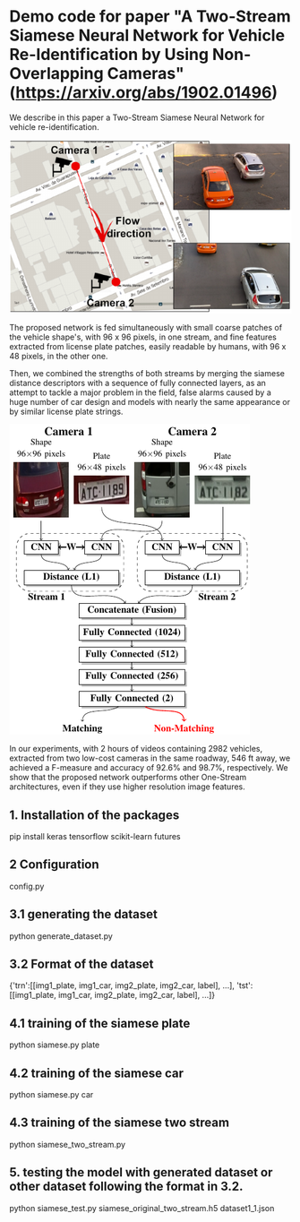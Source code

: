 # Demo code for paper "A Two-Stream Siamese Neural Network for Vehicle Re-Identification by Using Non-Overlapping Cameras" (https://arxiv.org/abs/1902.01496)
We describe in this paper a Two-Stream Siamese Neural Network for vehicle re-identification.

![Alt text](fig1.png)

The proposed network is fed simultaneously with small coarse
patches of the vehicle shape's, with 96 x 96 pixels, in one stream, and fine features extracted from license plate patches, easily readable by humans,
with 96 x 48 pixels, in the other one.

Then, we combined the strengths of both streams by merging the siamese distance descriptors with a sequence of
fully connected layers, as an attempt to tackle a major problem in the field, false alarms caused by a huge number of car design and models with nearly the same appearance or by similar license plate strings.

![Alt text](fig2.png)

In our experiments, with 2 hours of videos containing 2982 vehicles, extracted from two low-cost cameras in the same roadway, 546 ft away, we achieved a F-measure and accuracy of 92.6% and 98.7%, respectively. We show that the proposed network outperforms other One-Stream architectures, even if they use higher resolution image features.


## 1. Installation of the packages
pip install keras tensorflow scikit-learn futures

## 2 Configuration
config.py

## 3.1 generating the dataset
python generate_dataset.py

## 3.2 Format of the dataset
{'trn':[[img1_plate, img1_car, img2_plate, img2_car, label], ...],
'tst':[[img1_plate, img1_car, img2_plate, img2_car, label], ...]}

## 4.1 training of the siamese plate
python siamese.py plate

## 4.2 training of the siamese car
python siamese.py car

## 4.3 training of the siamese two stream
python siamese_two_stream.py

## 5. testing the model with generated dataset or other dataset following the format in 3.2.
python siamese_test.py siamese_original_two_stream.h5 dataset1_1.json
